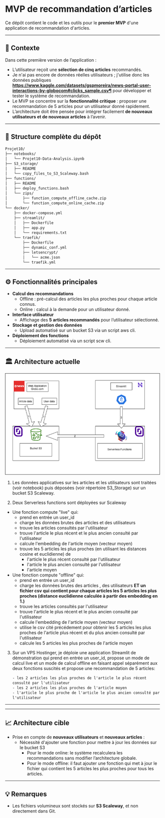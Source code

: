 #  MVP de recommandation d’articles

Ce dépôt contient le code et les outils pour le **premier MVP** d'une application de recommandation d'articles.

---

## 📌 Contexte

Dans cette première version de l’application :

- L’utilisateur reçoit une **sélection de cinq articles** recommandés.
- Je n'ai pas encore de données réelles utilisateurs ; j'utilise donc les données publiques **https://www.kaggle.com/datasets/gspmoreira/news-portal-user-interactions-by-globocom#clicks_sample.csv¶** pour développer et tester le système de recommandation.
- Le MVP se concentre sur la **fonctionnalité critique** : proposer une recommandation de 5 articles pour un utilisateur donné rapidement.
- L’architecture doit être pensée pour intégrer facilement **de nouveaux utilisateurs et de nouveaux articles** à l’avenir.

---

## 📂 Structure complète du dépôt


```
Projet10/
├── notebooks/
│   └── Projet10-Data-Analysis.ipynb
├── S3_storage/
│   ├── README
│   └── copy_files_to_S3_Scaleway.bash
├── functions/
│   ├── README
│   ├── deploy_functions.bash
│   └── zips/
│       ├── function_compute_offline_cache.zip
│       └── function_compute_online_cache.zip
└── docker/
    ├── docker-compose.yml
    ├── streamlit/
    │   ├── Dockerfile
    │   ├── app.py
    │   └── requirements.txt
    └── traefik/
        ├── Dockerfile
        ├── dynamic_conf.yml
        ├── letsencrypt/
        │   └── acme.json
        └── traefik.yml

```

---

## ⚙️ Fonctionnalités principales

- **Calcul des recommandations**
  - Offline : pré-calcul des articles les plus proches pour chaque article connus.
  - Online : calcul à la demande pour un utilisateur donné.
- **Interface utilisateur**
  - Affichage des **5 articles recommandés** pour l’utilisateur sélectionné.
- **Stockage et gestion des données**
  - Upload automatisé sur un bucket S3 via un script aws cli.
- **Déploiement des fonctions**
  - Déploiement automatisé via un script scw cli.

---

## 🏛️ Architecture actuelle

![Schéma de l'architecture actuelle](architecture/Architecture_actuelle.drawio.png)

1. Les données applicatives sur les articles et les utilisateurs sont traitées (voir notebook) puis déposées (voir répertoire S3_Storage) sur un bucket S3 Scaleway.

2. Deux Serverless functions sont déployées sur Scaleway
  - Une fonction compute "live" qui:
    -  prend en entrée un user_id
    -  charge les données brutes des articles et des utilisateurs 
    -  trouve les articles consultés par l'utilisateur
    -  trouve l'article le plus récent et le plus ancien consulté par l'utilisateur
    -  calcule l'embedding de l'article moyen (vecteur moyen)
    -  trouve les 5 articles les plus proches (en utilisant les distances cosine et euclidienne) de 
        - l'article le plus récent consulté par l'utilisateur
        - l'article le plus ancien consulté par l'utilisateur
        - l'article moyen
  - Une fonction compute "offline" qui:
    - prend en entrée un user_id
    - charge les données brutes des articles , des utilisateurs **ET un fichier csv qui contient pour chaque articles les 5 articles les plus proches (distance euclidienne calculée à partir des embedding en 1.)**
    -  trouve les articles consultés par l'utilisateur
    -  trouve l'article le plus récent et le plus ancien consulté par l'utilisateur
    -  calcule l'embedding de l'article moyen (vecteur moyen)
    -  utilise le csv cité précédement pour obtenir les 5 articles les plus proches de l'article plus récent et du plus ancien consulté par l'utilisateur
    -  calcule les 5 articles les plus proches de l'article moyen

 3. Sur un VPS Hostinger, je déploie une application Streamlit de démonstration qui prend en entrée un user_id, propose un mode de calcul live et un mode de calcul offline en faisant appel séparément aux deux fonctions suscités et propose une recommandation de 5 articles:

        - les 2 articles les plus proches de l'article le plus récent consulté par l'utilisateur
        - les 2 articles les plus proches de l'article moyen
        - l'article le plus proche de l'article le plus ancien consulté par l'utilisateur


---

---

## 📈 Architecture cible

- Prise en compte de **nouveaux utilisateurs** et **nouveaux articles** :
  - Nécessité d'ajouter une fonction pour mettre à jour les données sur le bucket S3
    - Pour le mode online: le système recalculera les recommandations sans modifier l’architecture globale.
    - Pour le mode offline: il faut ajouter une fonction qui met à jour le fichier qui contient les 5 articles les plus proches pour tous les articles.

---

## 💡 Remarques

- Les fichiers volumineux sont stockés sur **S3 Scaleway**, et non directement dans Git.

